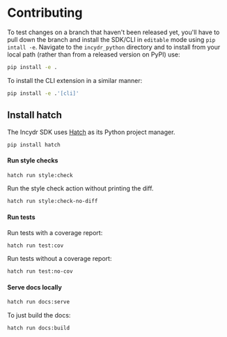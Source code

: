 # Contributing

To test changes on a branch that haven't been released yet, you'll have to pull down the branch and
install the SDK/CLI in `editable` mode using `pip intall -e`. Navigate to the `incydr_python` directory and to install from your local path
(rather than from a released version on PyPI) use:

```bash
pip install -e .
```

To install the CLI extension in a similar manner:

 ```bash
 pip install -e .'[cli]'
 ```

## Install hatch

The Incydr SDK uses [Hatch](https://hatch.pypa.io/latest/) as its Python project manager.

```bash
pip install hatch
```

#### Run style checks

```bash
hatch run style:check
```

Run the style check action without printing the diff.

```bash
hatch run style:check-no-diff
```

#### Run tests

Run tests with a coverage report:

```bash
hatch run test:cov
```

Run tests without a coverage report:


```bash
hatch run test:no-cov
```

#### Serve docs locally

```bash
hatch run docs:serve
```

To just build the docs:

```bash
hatch run docs:build
```
